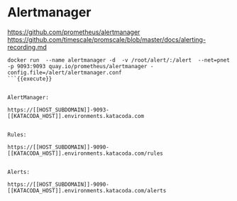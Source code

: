 
# Alertmanager

https://github.com/prometheus/alertmanager
https://github.com/timescale/promscale/blob/master/docs/alerting-recording.md

```
docker run  --name alertmanager -d  -v /root/alert/:/alert  --net=pnet -p 9093:9093 quay.io/prometheus/alertmanager -config.file=/alert/alertmanager.conf
```{{execute}}


AlertManager:

https://[[HOST_SUBDOMAIN]]-9093-[[KATACODA_HOST]].environments.katacoda.com


Rules:

https://[[HOST_SUBDOMAIN]]-9090-[[KATACODA_HOST]].environments.katacoda.com/rules


Alerts:

https://[[HOST_SUBDOMAIN]]-9090-[[KATACODA_HOST]].environments.katacoda.com/alerts

